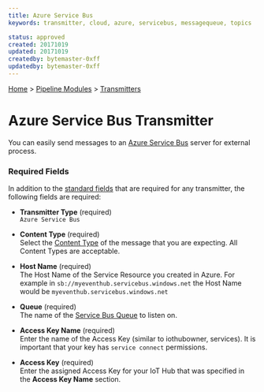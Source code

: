 ```yaml
---
title: Azure Service Bus
keywords: transmitter, cloud, azure, servicebus, messagequeue, topics

status: approved
created: 20171019
updated: 20171019
createdby: bytemaster-0xff
updatedby: bytemaster-0xff
---
```

[Home](../../Index.md) > [Pipeline Modules](../Index.md) > [Transmitters](../Transmitter.md)

# Azure Service Bus Transmitter

You can easily send messages to an [Azure Service Bus](https://azure.microsoft.com/en-us/services/service-bus/) server for external process.

### Required Fields

In addition to the [standard fields](../../Topics/StandardFields.md) that are required for any transmitter, the following fields are required:

* **Transmitter Type** (required)  
`Azure Service Bus`

* **Content Type** (required)  
Select the [Content Type](../../Messaging/ContentTypes.md) of the message that you are expecting.  All Content Types are acceptable.


* **Host Name** (required)  
The Host Name of the Service Resource you created in Azure.  For example in
```sb://myeventhub.servicebus.windows.net``` the Host Name would be ```myeventhub.servicebus.windows.net```

* **Queue** (required)     
The name of the [Service Bus Queue](https://docs.microsoft.com/en-us/azure/service-bus-messaging/service-bus-queues-topics-subscriptions) to listen on.

* **Access Key Name** (required)   
Enter the name of the Access Key (similar to iothubowner, services).  It is important that your key has `service connect` permissions.

* **Access Key**  (required)    
Enter the assigned Access Key for your IoT Hub that was specified in the **Access Key Name** section.
